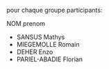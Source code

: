 pour chaque groupe participants:

NOM prenom 
 - SANSUS Mathys
 - MIEGEMOLLE Romain
 - DEHER Enzo
 - PARIEL-ABADIE Florian

